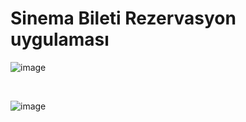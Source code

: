 # Sinema Bileti Rezervasyon uygulaması

![image](https://github.com/MrGorkemli/sinema-rez/assets/123131846/7d26577b-1662-467f-a65b-ecd113e33f2a)

<br/>

![image](https://github.com/MrGorkemli/sinema-rez/assets/123131846/5cfe42dd-f39f-47db-8716-b3a235d05ed7)

